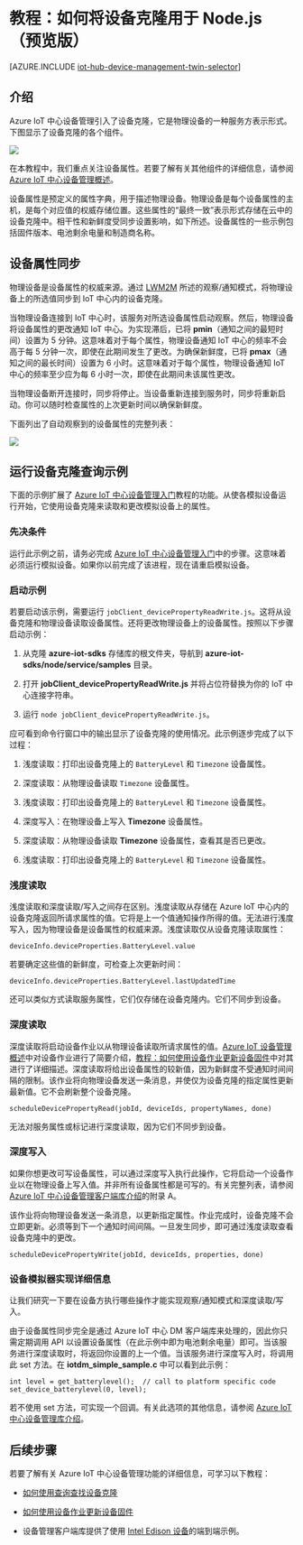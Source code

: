 <properties
	pageTitle="IoT 中心设备管理设备克隆 | Azure"
	description="Azure IoT 中心设备管理教程，描述如何使用设备克隆。"
	services="iot-hub"
	documentationCenter=".net"
	authors="ellenfosborne"
	manager="timlt"
	editor=""/>

<tags
 ms.service="iot-hub"
 ms.date="04/29/2016"
 wacn.date="05/30/2016"/>

# 教程：如何将设备克隆用于 Node.js（预览版）

[AZURE.INCLUDE [iot-hub-device-management-twin-selector](../includes/iot-hub-device-management-twin-selector.md)]

## 介绍

Azure IoT 中心设备管理引入了设备克隆，它是物理设备的一种服务方表示形式。下图显示了设备克隆的各个组件。

![][img-twin]

在本教程中，我们重点关注设备属性。若要了解有关其他组件的详细信息，请参阅 [Azure IoT 中心设备管理概述][lnk-dm-overview]。

设备属性是预定义的属性字典，用于描述物理设备。物理设备是每个设备属性的主机，是每个对应值的权威存储位置。这些属性的“最终一致”表示形式存储在云中的设备克隆中。相干性和新鲜度受同步设置影响，如下所述。设备属性的一些示例包括固件版本、电池剩余电量和制造商名称。

## 设备属性同步

物理设备是设备属性的权威来源。通过 [LWM2M][lnk-lwm2m] 所述的观察/通知模式，将物理设备上的所选值同步到 IoT 中心内的设备克隆。

当物理设备连接到 IoT 中心时，该服务对所选设备属性启动观察。然后，物理设备将设备属性的更改通知 IoT 中心。为实现滞后，已将 **pmin**（通知之间的最短时间）设置为 5 分钟。这意味着对于每个属性，物理设备通知 IoT 中心的频率不会高于每 5 分钟一次，即使在此期间发生了更改。为确保新鲜度，已将 **pmax**（通知之间的最长时间）设置为 6 小时。这意味着对于每个属性，物理设备通知 IoT 中心的频率至少应为每 6 小时一次，即使在此期间未该属性更改。

当物理设备断开连接时，同步将停止。当设备重新连接到服务时，同步将重新启动。你可以随时检查属性的上次更新时间以确保新鲜度。

下面列出了自动观察到的设备属性的完整列表：

![][img-observed]

## 运行设备克隆查询示例

下面的示例扩展了 [Azure IoT 中心设备管理入门][lnk-get-started]教程的功能。从使各模拟设备运行开始，它使用设备克隆来读取和更改模拟设备上的属性。

### 先决条件 

运行此示例之前，请务必完成 [Azure IoT 中心设备管理入门][lnk-get-started]中的步骤。这意味着必须运行模拟设备。如果你以前完成了该进程，现在请重启模拟设备。

### 启动示例

若要启动该示例，需要运行 ```jobClient_devicePropertyReadWrite.js```。这将从设备克隆和物理设备读取设备属性。还将更改物理设备上的设备属性。按照以下步骤启动示例：

1.  从克隆 **azure-iot-sdks** 存储库的根文件夹，导航到 **azure-iot-sdks/node/service/samples** 目录。  

2.  打开 **jobClient\_devicePropertyReadWrite.js** 并将占位符替换为你的 IoT 中心连接字符串。

2.  运行 `node jobClient_devicePropertyReadWrite.js`。

应可看到命令行窗口中的输出显示了设备克隆的使用情况。此示例逐步完成了以下过程：

1.  浅度读取：打印出设备克隆上的 `BatteryLevel` 和 `Timezone` 设备属性。

2.  深度读取：从物理设备读取 `Timezone` 设备属性。

3. 浅度读取：打印出设备克隆上的 `BatteryLevel` 和 `Timezone` 设备属性。

4.  深度写入：在物理设备上写入 **Timezone** 设备属性。

5.  深度读取：从物理设备读取 **Timezone** 设备属性，查看其是否已更改。

6.  浅度读取：打印出设备克隆上的 `BatteryLevel` 和 `Timezone` 设备属性。

### 浅度读取

浅度读取和深度读取/写入之间存在区别。浅度读取从存储在 Azure IoT 中心内的设备克隆返回所请求属性的值。它将是上一个值通知操作所得的值。无法进行浅度写入，因为物理设备是设备属性的权威来源。浅度读取仅从设备克隆读取属性：

```
deviceInfo.deviceProperties.BatteryLevel.value
```

若要确定这些值的新鲜度，可检查上次更新时间：

```
deviceInfo.deviceProperties.BatteryLevel.lastUpdatedTime
```

还可以类似方式读取服务属性，它们仅存储在设备克隆内。它们不同步到设备。

### 深度读取

深度读取将启动设备作业以从物理设备读取所请求属性的值。[Azure IoT 设备管理概述][lnk-dm-overview]中对设备作业进行了简要介绍，[教程：如何使用设备作业更新设备固件][lnk-dm-jobs]中对其进行了详细描述。深度读取将给出设备属性的较新值，因为新鲜度不受通知时间间隔的限制。该作业将向物理设备发送一条消息，并使仅为设备克隆的指定属性更新最新值。它不会刷新整个设备克隆。

```
scheduleDevicePropertyRead(jobId, deviceIds, propertyNames, done)
```

无法对服务属性或标记进行深度读取，因为它们不同步到设备。

### 深度写入

如果你想更改可写设备属性，可以通过深度写入执行此操作，它将启动一个设备作业以在物理设备上写入值。并非所有设备属性都是可写的。有关完整列表，请参阅 [Azure IoT 中心设备管理客户端库介绍][lnk-dm-library]的附录 A。

该作业将向物理设备发送一条消息，以更新指定属性。作业完成时，设备克隆不会立即更新。必须等到下一个通知时间间隔。一旦发生同步，即可通过浅度读取查看设备克隆中的更改。

```
scheduleDevicePropertyWrite(jobId, deviceIds, properties, done)
```

### 设备模拟器实现详细信息

让我们研究一下要在设备方执行哪些操作才能实现观察/通知模式和深度读取/写入。

由于设备属性同步完全是通过 Azure IoT 中心 DM 客户端库来处理的，因此你只需定期调用 API 以设置设备属性（在此示例中即为电池剩余电量）即可。当该服务进行深度读取时，将返回你设置的上一个值。当该服务进行深度写入时，将调用此 set 方法。在 **iotdm\_simple\_sample.c** 中可以看到此示例：

```
int level = get_batterylevel();  // call to platform specific code 
set_device_batterylevel(0, level);
```

若不使用 set 方法，可实现一个回调。有关此选项的其他信息，请参阅 [Azure IoT 中心设备管理库介绍][lnk-dm-library]。

## 后续步骤

若要了解有关 Azure IoT 中心设备管理功能的详细信息，可学习以下教程：

- [如何使用查询查找设备克隆][lnk-tutorial-queries]

- [如何使用设备作业更新设备固件][lnk-dm-jobs]

- 设备管理客户端库提供了使用 [Intel Edison 设备][lnk-edison]的端到端示例。



<!-- images and links -->
[img-twin]: ./media/iot-hub-device-management-device-twin/image1.png
[img-observed]: ./media/iot-hub-device-management-device-twin/image2.png

[lnk-lwm2m]: http://technical.openmobilealliance.org/Technical/technical-information/release-program/current-releases/oma-lightweightm2m-v1-0
[lnk-dm-overview]: /documentation/articles/iot-hub-device-management-overview/
[lnk-dm-library]: /documentation/articles/iot-hub-device-management-library/
[lnk-get-started]: /documentation/articles/iot-hub-device-management-get-started/
[lnk-tutorial-queries]: /documentation/articles/iot-hub-device-management-device-query/
[lnk-dm-jobs]: /documentation/articles/iot-hub-device-management-device-jobs/
[lnk-edison]: https://github.com/Azure/azure-iot-sdks/tree/dmpreview/c/iotdm_client/samples/iotdm_edison_sample

<!---HONumber=Mooncake_0523_2016-->